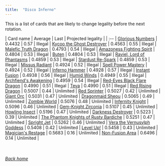 ```yaml
---
title:  "Disco Inferno"
---
```


This is a list of cards that are likely to change legality before the next rotation.

| Card name | Average | Last | Projected legality |
| :-- |
[Glorious Numbers](https://db.ygoprodeck.com/card/?search=Glorious%20Numbers) | 0.4432 | 0.57 | Illegal |
[Kycoo the Ghost Destroyer](https://db.ygoprodeck.com/card/?search=Kycoo%20the%20Ghost%20Destroyer) | 0.4563 | 0.55 | Illegal |
[Malefic Truth Dragon](https://db.ygoprodeck.com/card/?search=Malefic%20Truth%20Dragon) | 0.4793 | 0.54 | Illegal |
[Amazoness Fighting Spirit](https://db.ygoprodeck.com/card/?search=Amazoness%20Fighting%20Spirit) | 0.4804 | 0.53 | Illegal |
[Buten](https://db.ygoprodeck.com/card/?search=Buten) | 0.4804 | 0.53 | Illegal |
[Raviel, Lord of Phantasms](https://db.ygoprodeck.com/card/?search=Raviel,%20Lord%20of%20Phantasms) | 0.4859 | 0.53 | Illegal |
[Stardust Re-Spark](https://db.ygoprodeck.com/card/?search=Stardust%20Re-Spark) | 0.4859 | 0.53 | Illegal |
[Missus Radiant](https://db.ygoprodeck.com/card/?search=Missus%20Radiant) | 0.4924 | 0.52 | Illegal |
[Spell Power Mastery](https://db.ygoprodeck.com/card/?search=Spell%20Power%20Mastery) | 0.4924 | 0.52 | Illegal |
[Inferno Hammer](https://db.ygoprodeck.com/card/?search=Inferno%20Hammer) | 0.4928 | 0.57 | Illegal |
[Instant Fusion](https://db.ygoprodeck.com/card/?search=Instant%20Fusion) | 0.4938 | 0.56 | Illegal |
[Humid Winds](https://db.ygoprodeck.com/card/?search=Humid%20Winds) | 0.4949 | 0.55 | Illegal |
[Archfiend's Awakening](https://db.ygoprodeck.com/card/?search=Archfiend's%20Awakening) | 0.4959 | 0.54 | Illegal |
[Red-Eyes Black Flare Dragon](https://db.ygoprodeck.com/card/?search=Red-Eyes%20Black%20Flare%20Dragon) | 0.4990 | 0.51 | Illegal |
[Teva](https://db.ygoprodeck.com/card/?search=Teva) | 0.4990 | 0.51 | Illegal |
[Red Rising Dragon](https://db.ygoprodeck.com/card/?search=Red%20Rising%20Dragon) | 0.5007 | 0.44 | Unlimited |
[Red Sprinter](https://db.ygoprodeck.com/card/?search=Red%20Sprinter) | 0.5027 | 0.42 | Unlimited |
[Giant Orc](https://db.ygoprodeck.com/card/?search=Giant%20Orc) | 0.5031 | 0.47 | Unlimited |
[Dragonmaid Sheou](https://db.ygoprodeck.com/card/?search=Dragonmaid%20Sheou) | 0.5065 | 0.49 | Unlimited |
[Zombie World](https://db.ygoprodeck.com/card/?search=Zombie%20World) | 0.5076 | 0.48 | Unlimited |
[Infernity Knight](https://db.ygoprodeck.com/card/?search=Infernity%20Knight) | 0.5096 | 0.46 | Unlimited |
[Gem-Knight Zirconia](https://db.ygoprodeck.com/card/?search=Gem-Knight%20Zirconia) | 0.5107 | 0.45 | Unlimited |
[Howling Insect](https://db.ygoprodeck.com/card/?search=Howling%20Insect) | 0.5196 | 0.47 | Unlimited |
[Darkness Destroyer](https://db.ygoprodeck.com/card/?search=Darkness%20Destroyer) | 0.5223 | 0.39 | Unlimited |
[The Phantom Knights of Rusty Bardiche](https://db.ygoprodeck.com/card/?search=The%20Phantom%20Knights%20of%20Rusty%20Bardiche) | 0.5251 | 0.47 | Unlimited |
[Spright Jet](https://db.ygoprodeck.com/card/?search=Spright%20Jet) | 0.5262 | 0.46 | Unlimited |
[Vera the Vernusylph Goddess](https://db.ygoprodeck.com/card/?search=Vera%20the%20Vernusylph%20Goddess) | 0.5408 | 0.42 | Unlimited |
[Level Up!](https://db.ygoprodeck.com/card/?search=Level%20Up!) | 0.5458 | 0.43 | Unlimited |
[Magician's Restage](https://db.ygoprodeck.com/card/?search=Magician's%20Restage) | 0.5683 | 0.16 | Unlimited |
[Non-Fusion Area](https://db.ygoprodeck.com/card/?search=Non-Fusion%20Area) | 0.6496 | 0.14 | Unlimited |

<br>

###### [Back home](index)